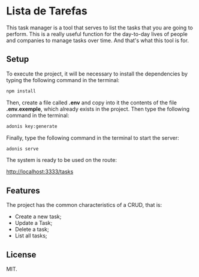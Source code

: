 # Lista de Tarefas

This task manager is a tool that serves to list the tasks that you are going to perform. This is a really useful function for the day-to-day lives of people and companies to manage tasks over time. And that's what this tool is for.

## Setup

To execute the project, it will be necessary to install the dependencies by typing the following command in the terminal:

```bash
npm install
```

Then, create a file called **.env** and copy into it the contents of the file **.env.exemple**, which already exists in the project. Then type the following command in the terminal:

```bash
adonis key:generate
```

Finally, type the following command in the terminal to start the server:

```bash
adonis serve
```

The system is ready to be used on the route:

[http://localhost:3333/tasks](http://localhost:3333/tasks)

## Features

The project has the common characteristics of a CRUD, that is:

* Create a new task;
* Update a Task;
* Delete a task;
* List all tasks;

## License

MIT.
